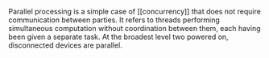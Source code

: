 Parallel processing is a simple case of [[concurrency]] that does not require communication between parties. It refers to threads performing simultaneous computation without coordination between them, each having been given a separate task.
At the broadest level two powered on, disconnected devices are parallel. 